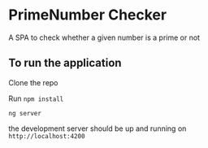 # PrimeNumber Checker

A SPA to check whether a given number is a prime or not

## To run the application

Clone the repo

Run `npm install`

`ng server`

the development server should be up and running on `http://localhost:4200`




